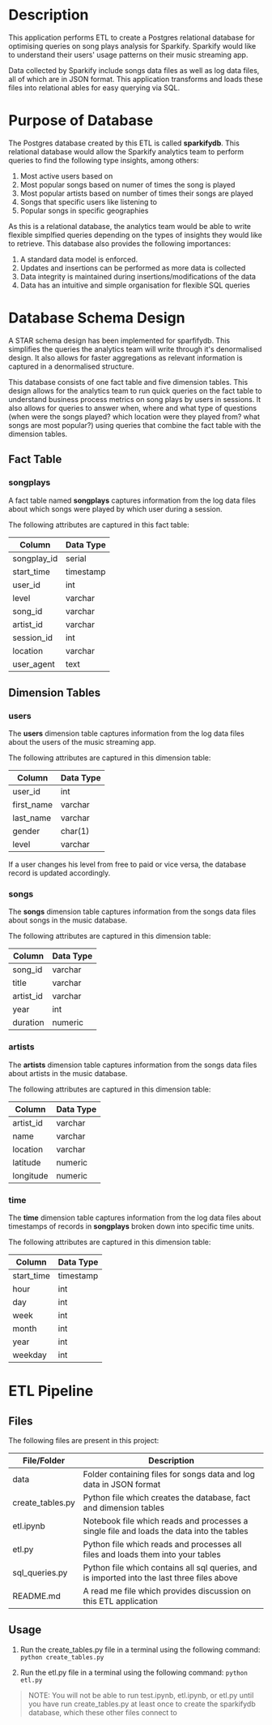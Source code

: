# Description
This application performs ETL to create a Postgres relational database for optimising queries on song plays analysis for Sparkify. Sparkify would like to understand their users' usage patterns on their music streaming app.

Data collected by Sparkify include songs data files as well as log data files, all of which are in JSON format. This application transforms and loads these files into relational ables for easy querying via SQL.

# Purpose of Database
The Postgres database created by this ETL is called **sparkifydb**. This relational database would allow the Sparkify analytics team to perform queries to find the following type insights, among others:

1. Most active users based on 
2. Most popular songs based on numer of times the song is played
3. Most popular artists based on number of times their songs are played
4. Songs that specific users like listening to
5. Popular songs in specific geographies

As this is a relational database, the analytics team would be able to write flexible simplfied queries depending on the types of insights they would like to retrieve. This database also provides the following importances:

1. A standard data model is enforced.
2. Updates and insertions can be performed as more data is collected
3. Data integrity is maintained during insertions/modifications of the data
4. Data has an intuitive and simple organisation for flexible SQL queries

# Database Schema Design
A STAR schema design has been implemented for sparfifydb. This simplifies the queries the analytics team will write through it's denormalised design. It also allows for faster aggregations as relevant information is captured in a denormalised structure.

This database consists of one fact table and five dimension tables. This design allows for the analytics team to run quick queries on the fact table to understand business process metrics on song plays by users in sessions. It also allows for queries to answer when, where and what type of questions (when were the songs played? which location were they played from? what songs are most popular?) using queries that combine the fact table with the dimension tables.

## Fact Table
### songplays
A fact table named **songplays** captures information from the log data files about which songs were played by which user during a session.

The following attributes are captured in this fact table:

| Column      | Data Type |
|-------------|-----------|
| songplay_id | serial    |
| start_time  | timestamp |
| user_id     | int       |
| level       | varchar   |
| song_id     | varchar   |
| artist_id   | varchar   |
| session_id  | int       |
| location    | varchar   |
| user_agent  | text      |

## Dimension Tables
### users
The **users** dimension table captures information from the log data files about the users of the music streaming app.

The following attributes are captured in this dimension table:

| Column     | Data Type |
|------------|-----------|
| user_id    | int       |
| first_name | varchar   |
| last_name  | varchar   |
| gender     | char(1)   |
| level      | varchar   |

If a user changes his level from free to paid or vice versa, the database record is updated accordingly.

### songs
The **songs** dimension table captures information from the songs data files about songs in the music database.

The following attributes are captured in this dimension table:

| Column    | Data Type |
|-----------|-----------|
| song_id   | varchar   |
| title     | varchar   |
| artist_id | varchar   |
| year      | int       |
| duration  | numeric   |

### artists
The **artists** dimension table captures information from the songs data files about artists in the music database.

The following attributes are captured in this dimension table:

| Column    | Data Type |
|-----------|-----------|
| artist_id | varchar   |
| name      | varchar   |
| location  | varchar   |
| latitude  | numeric   |
| longitude | numeric   |

### time
The **time** dimension table captures information from the log data files about timestamps of records in **songplays** broken down into specific time units.

The following attributes are captured in this dimension table:

| Column     | Data Type |
|------------|-----------|
| start_time | timestamp |
| hour       | int       |
| day        | int       |
| week       | int       |
| month      | int       |
| year       | int       |
| weekday    | int       |

# ETL Pipeline
## Files
The following files are present in this project:

| File/Folder      | Description                                                                                 |
|------------------|---------------------------------------------------------------------------------------------|
| data             | Folder containing files for songs data and log data in JSON format                          |
| create_tables.py | Python file which creates the database, fact and dimension tables                           |
| etl.ipynb        | Notebook file which reads and processes a single file and loads the data into the tables    |
| etl.py           | Python file which reads and processes all files and loads them into your tables             |
| sql_queries.py   | Python file which contains all sql queries, and is imported into the last three files above |
| README.md        | A read me file which provides discussion on this ETL application                            |

## Usage

1. Run the create_tables.py file in a terminal using the following command:
```python create_tables.py```

2. Run the etl.py file in a terminal using the following command:
```python etl.py```

> NOTE: You will not be able to run test.ipynb, etl.ipynb, or etl.py until you have run create_tables.py at least once to create the sparkifydb database, which these other files connect to
